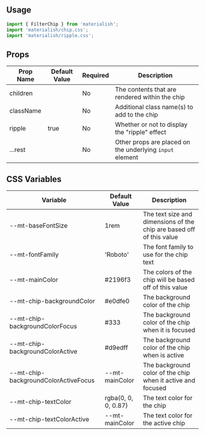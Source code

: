 ## Usage

```jsx
import { FilterChip } from 'materialish';
import 'materialish/chip.css';
import 'materialish/ripple.css';
```

## Props

| Prop Name | Default Value | Required | Description                                              |
| --------- | ------------- | -------- | -------------------------------------------------------- |
| children  |               | No       | The contents that are rendered within the chip           |
| className |               | No       | Additional class name(s) to add to the chip              |
| ripple    | true          | No       | Whether or not to display the "ripple" effect            |
| ...rest   |               | No       | Other props are placed on the underlying `input` element |

## CSS Variables

| Variable                             | Default Value       | Description                                                          |
| ------------------------------------ | ------------------- | -------------------------------------------------------------------- |
| --mt-baseFontSize                    | 1rem                | The text size and dimensions of the chip are based off of this value |
| --mt-fontFamily                      | 'Roboto'            | The font family to use for the chip text                             |
| --mt-mainColor                       | #2196f3             | The colors of the chip will be based off of this value               |
| --mt-chip-backgroundColor            | #e0dfe0             | The background color of the chip                                     |
| --mt-chip-backgroundColorFocus       | #333                | The background color of the chip when it is focused                  |
| --mt-chip-backgroundColorActive      | #d9edff             | The background color of the chip when is active                      |
| --mt-chip-backgroundColorActiveFocus | --mt-mainColor      | The background color of the chip when it active and focused          |
| --mt-chip-textColor                  | rgba(0, 0, 0, 0.87) | The text color for the chip                                          |
| --mt-chip-textColorActive            | --mt-mainColor      | The text color for the active chip                                   |
